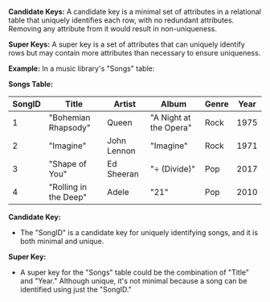 **Candidate Keys:**
A candidate key is a minimal set of attributes in a relational table that uniquely identifies each row, with no redundant attributes. Removing any attribute from it would result in non-uniqueness.

**Super Keys:**
A super key is a set of attributes that can uniquely identify rows but may contain more attributes than necessary to ensure uniqueness.

**Example:**
In a music library's "Songs" table:

**Songs Table:**

| SongID | Title              | Artist     | Album             | Genre    | Year |
|--------|--------------------|------------|-------------------|----------|------|
| 1      | "Bohemian Rhapsody" | Queen    | "A Night at the Opera" | Rock     | 1975 |
| 2      | "Imagine"          | John Lennon | "Imagine"        | Rock     | 1971 |
| 3      | "Shape of You"     | Ed Sheeran  | "÷ (Divide)"      | Pop      | 2017 |
| 4      | "Rolling in the Deep" | Adele | "21"               | Pop      | 2010 |

**Candidate Key:**
- The "SongID" is a candidate key for uniquely identifying songs, and it is both minimal and unique.

**Super Key:**
- A super key for the "Songs" table could be the combination of "Title" and "Year." Although unique, it's not minimal because a song can be identified using just the "SongID."